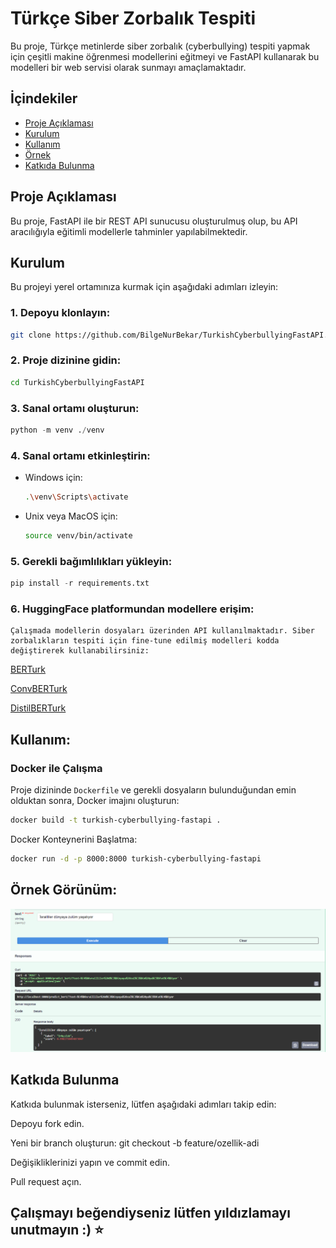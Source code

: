 # Türkçe Siber Zorbalık Tespiti

Bu proje, Türkçe metinlerde siber zorbalık (cyberbullying) tespiti yapmak için çeşitli makine öğrenmesi modellerini eğitmeyi ve FastAPI kullanarak bu modelleri bir web servisi olarak sunmayı amaçlamaktadır.

## İçindekiler

- [Proje Açıklaması](#proje-açıklaması)
- [Kurulum](#kurulum)
- [Kullanım](#kullanım)
- [Örnek](#örnek-görünüm)
- [Katkıda Bulunma](#katkıda-bulunma)


## Proje Açıklaması

Bu proje, FastAPI ile bir REST API sunucusu oluşturulmuş olup, bu API aracılığıyla eğitimli modellerle tahminler yapılabilmektedir.

## Kurulum

Bu projeyi yerel ortamınıza kurmak için aşağıdaki adımları izleyin:

### 1. Depoyu klonlayın:
   ```bash
   git clone https://github.com/BilgeNurBekar/TurkishCyberbullyingFastAPI.git
   ``` 

### 2. Proje dizinine gidin:

```bash
cd TurkishCyberbullyingFastAPI
 ```

### 3. Sanal ortamı oluşturun:

```python
python -m venv ./venv
```

### 4. Sanal ortamı etkinleştirin:

- Windows için:

    ```bash
    .\venv\Scripts\activate
    ```

- Unix veya MacOS için:

    ```bash
    source venv/bin/activate
    ```

### 5. Gerekli bağımlılıkları yükleyin:

```python
pip install -r requirements.txt
```

### 6. HuggingFace platformundan modellere erişim:

    Çalışmada modellerin dosyaları üzerinden API kullanılmaktadır. Siber zorbalıkların tespiti için fine-tune edilmiş modelleri kodda değiştirerek kullanabilirsiniz:

[BERTurk](https://huggingface.co/AIZinu/bert-turkish-based-cyberbullying-model)

[ConvBERTurk](https://huggingface.co/AIZinu/convBERT-turk-based-cyberbullying)

[DistilBERTurk](https://huggingface.co/AIZinu/distilBERT-turkish-based-cyberbullying-model)


## Kullanım:
 
### Docker ile Çalışma

   Proje dizininde `Dockerfile` ve gerekli dosyaların bulunduğundan emin olduktan sonra, Docker imajını oluşturun:

   ```bash
   docker build -t turkish-cyberbullying-fastapi .
   ```

   Docker Konteynerini Başlatma:

   ```bash
   docker run -d -p 8000:8000 turkish-cyberbullying-fastapi
   ```

## Örnek Görünüm:

![test](./fastapigorunum.png)


## Katkıda Bulunma
Katkıda bulunmak isterseniz, lütfen aşağıdaki adımları takip edin:

Depoyu fork edin.

Yeni bir branch oluşturun: git checkout -b feature/ozellik-adi

Değişikliklerinizi yapın ve commit edin.

Pull request açın.

## Çalışmayı beğendiyseniz lütfen yıldızlamayı unutmayın :) ⭐️
